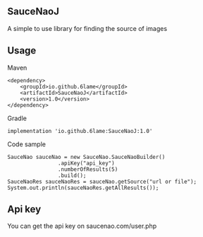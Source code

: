 ## SauceNaoJ
A simple to use library for finding the source of images
## Usage
Maven
```
<dependency>
    <groupId>io.github.6lame</groupId>
    <artifactId>SauceNaoJ</artifactId>
    <version>1.0</version>
</dependency>
```
Gradle
```
implementation 'io.github.6lame:SauceNaoJ:1.0'
```
Code sample
```
SauceNao sauceNao = new SauceNao.SauceNaoBuilder()
                .apiKey("api_key")
                .numberOfResults(5)
                .build();
SauceNaoRes sauceNaoRes = sauceNao.getSource("url or file");
System.out.println(sauceNaoRes.getAllResults());
```
## Api key
You can get the api key on saucenao.com/user.php
